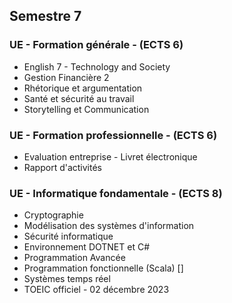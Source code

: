## Semestre 7

### UE - Formation générale - (ECTS 6)

* English 7 - Technology and Society
* Gestion Financière 2
* Rhétorique et argumentation
* Santé et sécurité au travail
* Storytelling et Communication 

### UE - Formation professionnelle - (ECTS 6)

* Evaluation entreprise - Livret électronique   
* Rapport d'activités  

### UE - Informatique fondamentale - (ECTS 8) 
* Cryptographie   
* Modélisation des systèmes d'information  
* Sécurité informatique 
* Environnement DOTNET et C# 
* Programmation Avancée
* Programmation fonctionnelle (Scala) []
* Systèmes temps réel 
* TOEIC officiel - 02 décembre 2023 